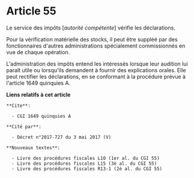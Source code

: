 # Article 55

Le service des impôts [*autorité compétente*] vérifie les déclarations.

Pour la vérification matérielle des stocks, il peut être suppléé par des fonctionnaires d'autres administrations spécialement
commissionnés en vue de chaque opération.

L'administration des impôts entend les intéressés lorsque leur audition lui paraît utile ou lorsqu'ils demandent à fournir
des explications orales. Elle peut rectifier les déclarations, en se conformant à la procédure prévue à l'article 1649
quinquies A.

**Liens relatifs à cet article**

	**Cite**:

	  - CGI 1649 quinquies A

	**Cité par**:

	  - Décret n°2017-727 du 3 mai 2017 (V)

	**Nouveaux textes**:

	  - Livre des procédures fiscales L10 (1er al. du CGI 55)
	  - Livre des procédures fiscales L15 (3è al. du CGI 55)
	  - Livre des procédures fiscales R13-1 (2è al. du CGI 55)
